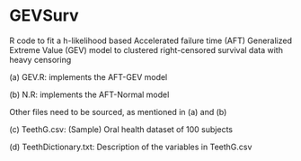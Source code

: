 # GEVSurv
R code to fit a h-likelihood based Accelerated failure time (AFT) Generalized Extreme Value (GEV) model to clustered right-censored survival data with heavy censoring

(a) GEV.R: implements the AFT-GEV model

(b) N.R: implements the AFT-Normal model 

Other files need to be sourced, as mentioned in (a) and (b) 

(c) TeethG.csv: (Sample) Oral health dataset of 100 subjects

(d) TeethDictionary.txt: Description of the variables in TeethG.csv
